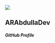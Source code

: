 <html>
  <head>
    <style>
      *{
        backgorund-color:yellow;
      }
    </style>
  </head>
  <body>
<div class="nav-bar">
  <img src="https://i.ibb.co/82ks9ky/ARAbdulla-Dev-logos.jpg">
  <h2>ARAbdullaDev</h2>
  <h5>GitHub Profile</h5>
</div>
  </body>
  </html>

